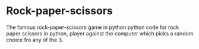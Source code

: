 # Rock-paper-scissors
The famous rock-paper-scissors game in python
python code for rock paper scissors in python, player against the computer which picks a random choice fro any of the 3.

